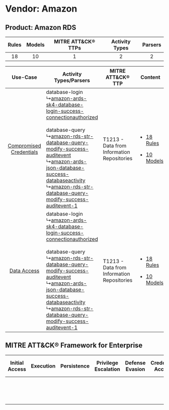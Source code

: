 Vendor: Amazon
==============
Product: Amazon RDS
-------------------
| Rules | Models | MITRE ATT&CK® TTPs | Activity Types | Parsers |
|:-----:|:------:|:------------------:|:--------------:|:-------:|
|  18   |   10   |         1          |       2        |    2    |

|    Use-Case    | Activity Types/Parsers    | MITRE ATT&CK® TTP    | Content    |
|:----:| ---- | ---- | ---- |
| [Compromised Credentials](../../../UseCases/uc_compromised_credentials.md) |  database-login<br> ↳[amazon-ards-sk4-database-login-success-connectionauthorized](Ps/pC_amazonardssk4databaseloginsuccessconnectionauthorized.md)<br><br> database-query<br> ↳[amazon-rds-str-database-query-modify-success-auditevent](Ps/pC_amazonrdsstrdatabasequerymodifysuccessauditevent.md)<br> ↳[amazon-ards-json-database-success-databaseactivity](Ps/pC_amazonardsjsondatabasesuccessdatabaseactivity.md)<br> ↳[amazon-rds-str-database-query-modify-success-auditevent-1](Ps/pC_amazonrdsstrdatabasequerymodifysuccessauditevent1.md)<br> | T1213 - Data from Information Repositories<br> | [<ul><li>18 Rules</li></ul><ul><li>10 Models</li></ul>](RM/r_m_amazon_amazon_rds_Compromised_Credentials.md) |
|    [Data Access](../../../UseCases/uc_data_access.md)    |  database-login<br> ↳[amazon-ards-sk4-database-login-success-connectionauthorized](Ps/pC_amazonardssk4databaseloginsuccessconnectionauthorized.md)<br><br> database-query<br> ↳[amazon-rds-str-database-query-modify-success-auditevent](Ps/pC_amazonrdsstrdatabasequerymodifysuccessauditevent.md)<br> ↳[amazon-ards-json-database-success-databaseactivity](Ps/pC_amazonardsjsondatabasesuccessdatabaseactivity.md)<br> ↳[amazon-rds-str-database-query-modify-success-auditevent-1](Ps/pC_amazonrdsstrdatabasequerymodifysuccessauditevent1.md)<br> | T1213 - Data from Information Repositories<br> | [<ul><li>18 Rules</li></ul><ul><li>10 Models</li></ul>](RM/r_m_amazon_amazon_rds_Data_Access.md)    |

MITRE ATT&CK® Framework for Enterprise
--------------------------------------
| Initial Access | Execution | Persistence | Privilege Escalation | Defense Evasion | Credential Access | Discovery | Lateral Movement | Collection                                                                              | Command and Control | Exfiltration | Impact |
| -------------- | --------- | ----------- | -------------------- | --------------- | ----------------- | --------- | ---------------- | --------------------------------------------------------------------------------------- | ------------------- | ------------ | ------ |
|                |           |             |                      |                 |                   |           |                  | [Data from Information Repositories](https://attack.mitre.org/techniques/T1213)<br><br> |                     |              |        |
